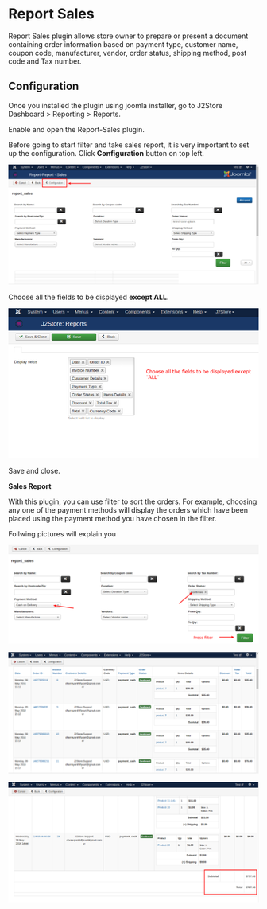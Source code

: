 # Report Sales

Report Sales plugin allows store owner to prepare or present a document containing order information based on payment type, customer name, coupon code, manufacturer, vendor, order status, shipping method, post code and Tax number.

## Configuration <a id="configuration"></a>

Once you installed the plugin using joomla installer, go to J2Store Dashboard &gt; Reporting &gt; Reports.

Enable and open the Report-Sales plugin.

Before going to start filter and take sales report, it is very important to set up the configuration. Click **Configuration** button on top left.

![Reporting configuration](https://raw.githubusercontent.com/j2store/doc-images/master/reporting/Report-sales/report_sales-config.png)

Choose all the fields to be displayed **except ALL**.

 

![Choosing fields that have to be in report](https://raw.githubusercontent.com/j2store/doc-images/master/reporting/Report-sales/report_sales_display_fields.png)

Save and close.

**Sales Report**

With this plugin, you can use filter to sort the orders. For example, choosing any one of the payment methods will display the orders which have been placed using the payment method you have chosen in the filter.

Follwing pictures will explain you

   

![Chhosing the filters](https://raw.githubusercontent.com/j2store/doc-images/master/reporting/Report-sales/report_sales_filters.png)

![Sales report](https://raw.githubusercontent.com/j2store/doc-images/master/reporting/Report-sales/report_sales_report.png)

![Sub total part of the report preview](https://raw.githubusercontent.com/j2store/doc-images/master/reporting/Report-sales/report_sales_sales-report-subtotal.png)



